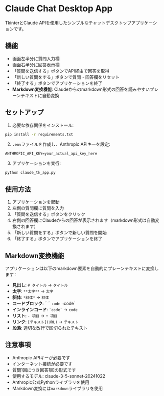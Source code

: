 # Claude Chat Desktop App

TkinterとClaude APIを使用したシンプルなチャットデスクトップアプリケーションです。

## 機能

- 画面左半分に質問入力欄
- 画面右半分に回答表示欄
- 「質問を送信する」ボタンでAPI経由で回答を取得
- 「新しい質問をする」ボタンで質問・回答欄をリセット
- 「終了する」ボタンでアプリケーションを終了
- **Markdown変換機能**: Claudeからのmarkdown形式の回答を読みやすいプレーンテキストに自動変換

## セットアップ

1. 必要な依存関係をインストール:
```bash
pip install -r requirements.txt
```

2. `.env`ファイルを作成し、Anthropic APIキーを設定:
```
ANTHROPIC_API_KEY=your_actual_api_key_here
```

3. アプリケーションを実行:
```bash
python claude_tk_app.py
```

## 使用方法

1. アプリケーションを起動
2. 左側の質問欄に質問を入力
3. 「質問を送信する」ボタンをクリック
4. 右側の回答欄にClaudeからの回答が表示されます（markdown形式は自動変換されます）
5. 「新しい質問をする」ボタンで新しい質問を開始
6. 「終了する」ボタンでアプリケーションを終了

## Markdown変換機能

アプリケーションは以下のmarkdown要素を自動的にプレーンテキストに変換します：

- **見出し**: `# タイトル` → `タイトル`
- **太字**: `**太字**` → `太字`
- **斜体**: `*斜体*` → `斜体`
- **コードブロック**: ```` ```code``` ` → `code`
- **インラインコード**: `` `code` `` → `code`
- **リスト**: `- 項目` → `• 項目`
- **リンク**: `[テキスト](URL)` → `テキスト`
- **段落**: 適切な改行で区切られたテキスト

## 注意事項

- Anthropic APIキーが必要です
- インターネット接続が必要です
- 質問1回につき回答1回の形式です
- 使用するモデル: claude-3-5-sonnet-20241022
- Anthropic公式Pythonライブラリを使用
- Markdown変換には`markdown`ライブラリを使用 